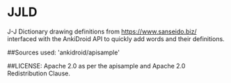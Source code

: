 # JJLD
J-J Dictionary drawing definitions from https://www.sanseido.biz/ interfaced with the AnkiDroid API to quickly add words and their definitions.

##Sources used:
'ankidroid/apisample'

##LICENSE:
Apache 2.0 as per the apisample and Apache 2.0 Redistribution Clause.
